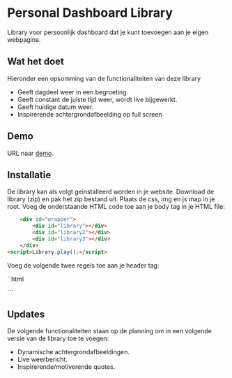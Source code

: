 # Personal Dashboard Library
Library voor persoonlijk dashboard dat je kunt toevoegen aan je eigen webpagina.

## Wat het doet
Hieronder een opsomming van de functionaliteiten van deze library
* Geeft dagdeel weer in een begroeting.
* Geeft constant de juiste tijd weer, wordt live bijgewerkt.
* Geeft huidige datum weer.
* Inspirerende achtergrondafbeelding op full screen

## Demo
URL naar [demo](https://www.google.com).

## Installatie
De library kan als volgt geinstalleerd worden in je website. Download de library (zip) en pak het zip bestand uit. Plaats de css, img en js map in je root. 
Voeg de onderstaande HTML code toe aan je body tag in je HTML file:

```html
	<div id="wrapper">
		<div id="library"></div>
		<div id="library2"></div>
		<div id="library3"></div>
	</div>
<script>Library.play();</script>
```

Voeg de volgende twee regels toe aan je header tag:

``html
<script src="js/library.js"></script>
<link rel="stylesheet" href="css/style.css">
```

## Updates
De volgende functionaliteiten staan op de planning om in een volgende versie van de library toe te voegen: 
* Dynamische achtergrondafbeeldingen.
* Live weerbericht.
* Inspirerende/motiverende quotes. 
